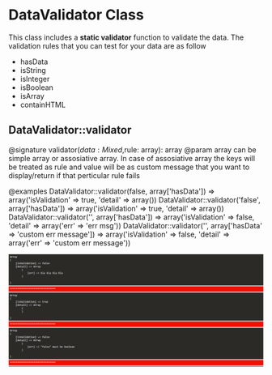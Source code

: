 # DataValidator Class
This class includes a **static validator** function to validate the data. The validation rules that you can test for your data are as follow
- hasData
- isString 
- isInteger
- isBoolean 
- isArray 
- containHTML


## DataValidator::validator
@signature validator($data: Mixed,$rule: array): array 
@param array can be simple array or assosiative array. In case of assosiative array the keys will be treated as rule and value will be as custom message that you want to display/return if that perticular rule fails

@examples
DataValidator::validator(false, array['hasData']) => array('isValidation' => true, 'detail' => array())
DataValidator::validator('false', array['hasData']) => array('isValidation' => true, 'detail' => array())
DataValidator::validator('', array['hasData']) => array('isValidation' => false, 'detail' => array('err' => 'err msg'))
DataValidator::validator('', array['hasData' => 'custom err message']) => array('isValidation' => false, 'detail' => array('err' => 'custom err message'))


![data validation](../resource/images/data-validation.PNG)

